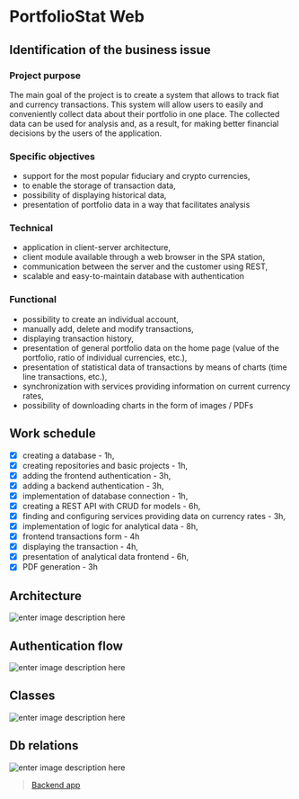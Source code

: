 # PortfolioStat Web

## Identification of the business issue

### Project purpose

The main goal of the project is to create a system that allows to track fiat and currency transactions. This system will allow users to easily and conveniently collect data about their portfolio in one place. The collected data can be used for analysis and, as a result, for making better financial decisions by the users of the application. 

### Specific objectives 

- support for the most popular fiduciary and crypto currencies,
- to enable the storage of transaction data, 
- possibility of displaying historical data, 
- presentation of portfolio data in a way that facilitates analysis

### Technical

- application in client-server architecture,
- client module available through a web browser in the SPA station,
- communication between the server and the customer using REST,
- scalable and easy-to-maintain database with authentication

### Functional 

- possibility to create an individual account, 
- manually add, delete and modify transactions, 
- displaying transaction history, 
- presentation of general portfolio data on the home page (value of the portfolio, ratio of individual currencies, etc.),
- presentation of statistical data of transactions by means of charts (time line transactions, etc.), 
- synchronization with services providing information on current currency rates, 
- possibility of downloading charts in the form of images / PDFs 

## Work schedule

 - [x] creating a database - 1h,
 - [x] creating repositories and basic projects - 1h,  
 - [x] adding the frontend authentication - 3h,
 - [x] adding a backend authentication - 3h,
 - [x] implementation of database connection - 1h,
 - [x] creating a REST API with CRUD for models - 6h,
 - [x] finding and configuring services providing data on currency rates - 3h,
 - [x] implementation of logic for analytical data - 8h,
 - [x] frontend transactions form - 4h
 - [x] displaying the transaction - 4h,
 - [x] presentation of analytical data frontend - 6h,
 - [x] PDF generation - 3h

## Architecture

![enter image description here](https://raw.githubusercontent.com/salat97/portfolio-stat-web/master/static/architecture.png)

## Authentication flow
![enter image description here](https://raw.githubusercontent.com/salat97/portfolio-stat-web/master/static/auth.png)

## Classes 
![enter image description here](https://raw.githubusercontent.com/salat97/portfolio-stat-web/master/static/classes.png)

## Db relations
![enter image description here](https://raw.githubusercontent.com/salat97/portfolio-stat-web/master/static/relations.png)

> [Backend app](https://github.com/salat97/portfolio-stat-api)
